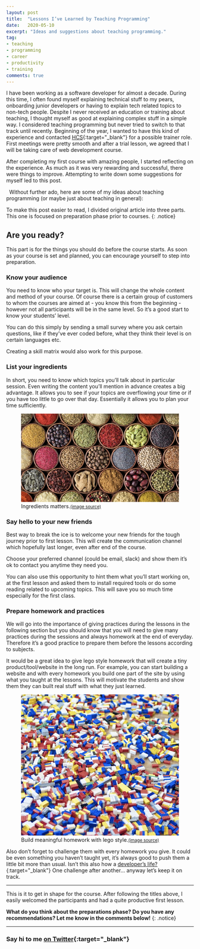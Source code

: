 ```yaml
---
layout: post
title:  "Lessons I’ve Learned by Teaching Programming"
date:   2020-05-10
excerpt: "Ideas and suggestions about teaching programming."
tag:
- teaching
- programming
- career
- productivity
- training
comments: true
---
```

I have been working as a software developer for almost a decade. During this time, I often found myself explaining technical stuff to my pears, onboarding junior developers or having to explain tech related topics to non-tech people. Despite I never received an education or training about teaching, I thought myself as good at explaining complex stuff in a simple way. I considered teaching programming but never tried to switch to that track until recently. Beginning of the year, I wanted to have this kind of experience and contacted [HCS](https://hamburgcodingschool.com/en/){:target="_blank"} for a possible trainer role. First meetings were pretty smooth and after a trial lesson, we agreed that I will be taking care of web development course.

After completing my first course with amazing people, I started reflecting on the experience. As much as it was very rewarding and successful, there were things to improve. Attempting to write down some suggestions for myself led to this post.

  Without further ado, here are some of my ideas about teaching programming (or maybe just about teaching in general):

To make this post easier to read, I divided original article into three parts. This one is focused on preparation phase prior to courses.
{: .notice}

## Are you ready?
This part is for the things you should do before the course starts. As soon as your course is set and planned, you can encourage yourself to step into preparation.

### Know your audience
You need to know who your target is. This will change the whole content and method of your course. Of course there is a certain group of customers to whom the courses are aimed at - you know this from the beginning - however not all participants will be in the same level. So it’s a good start to know your students’ level.  

You can do this simply by sending a small survey where you ask certain questions, like if they've ever coded before, what they think their level is on certain languages etc.

Creating a skill matrix would also work for this purpose.

### List your ingredients
In short, you need to know which topics you’ll talk about in particular session. Even writing the content you’ll mention in advance creates a big advantage. It allows you to see if your topics are overflowing your time or if you have too little to go over that day. Essentially it allows you to plan your time sufficiently.

<figure>
	<img src="../assets/img/ingredients.png">
	<figcaption>Ingredients matters.<a href="https://www.trainingjournal.com/articles/opinion/ingredients-innovation-process-people-culture-courage"><small>(image source)</small></a></figcaption>
</figure>

### Say hello to your new friends
Best way to break the ice is to welcome your new friends for the tough journey prior to first lesson. This will create the communication channel which hopefully last longer, even after end of the course.

Choose your preferred channel (could be email, slack) and show them it’s ok to contact you anytime they need you. 

You can also use this opportunity to hint them what you’ll start working on, at the first lesson and asked them to install required tools or do some reading related to upcoming topics. This will save you so much time especially for the first class.

### Prepare homework and practices
We will go into the importance of giving practices during the lessons in the following section but you should know that you will need to give many practices during the sessions and always homework at the end of everyday. Therefore it’s a good practice to prepare them before the lessons according to subjects.

It would be a great idea to give lego style homework that will create a tiny product/tool/website in the long run. For example, you can start building a website and with every homework you build one part of the site by using what you taught at the lessons. This will motivate the students and show them they can built real stuff with what they just learned.

<figure>
	<img src="../assets/img/lego-spill.png">
	<figcaption>Build meaningful homework with lego style.<a href="https://www.dailymail.co.uk/news/article-2288869/Crate-Legos-spills-West-Virginia-highway-causing-major-delays.html"><small>(image source)</small></a></figcaption>
</figure>


Also don’t forget to challenge them with every homework you give. It could be even something you haven’t taught yet, it’s always good to push them a little bit more than usual. Isn’t this also how a [developer’s life?](https://9gag.com/gag/av80j2Z/being-a-developer-is-not-stressing-at-all){:target="_blank"} One challenge after another… anyway let’s keep it on track.

---
This is it to get in shape for the course. After following the titles above, I easily welcomed the participants and had a quite productive first lesson.

**What do you think about the preparations phase? Do you have any recommendations? Let me know in the comments below!**
{: .notice}

---
### Say hi to me [on Twitter](https://twitter.com/ugurtekbas){:target="_blank"}
